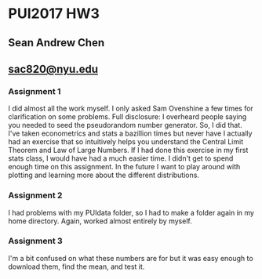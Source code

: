 # PUI2017 HW3 

## Sean Andrew Chen
## sac820@nyu.edu


### Assignment 1
I did almost all the work myself. I only asked Sam Ovenshine a few times for clarification on some problems.
Full disclosure: I overheard people saying you needed to seed the pseudorandom number generator. So, I did that.
I've taken econometrics and stats a bazillion times but never have I actually had an exercise that so intuitively
helps you understand the Central Limit Theorem and Law of Large Numbers. If I had done this exercise in my first
stats class, I would have had a much easier time. I didn't get to spend enough time on this assignment. In the future I want to 
play around with plotting and learning more about the different distributions.


### Assignment 2
I had problems with my PUIdata folder, so I had to make a folder again in my home directory. Again, worked almost entirely
by myself. 


### Assignment 3
I'm a bit confused on what these numbers are for but it was easy enough to download them, find the mean, and test it.
